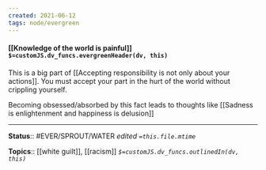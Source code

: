 ```yaml
---
created: 2021-06-12
tags: node/evergreen
---
```


#### [[Knowledge of the world is painful]] `$=customJS.dv_funcs.evergreenHeader(dv, this)`

This is a big part of [[Accepting responsibility is not only about your actions]]. You must accept your part in the hurt of the world without crippling yourself.

Becoming obsessed/absorbed by this fact leads to thoughts like [[Sadness is enlightenment and happiness is delusion]]

---

**Status**:: #EVER/SPROUT/WATER 
*edited `=this.file.mtime`*

**Topics**:: [[white guilt]], [[racism]] 
*`$=customJS.dv_funcs.outlinedIn(dv, this)`*

